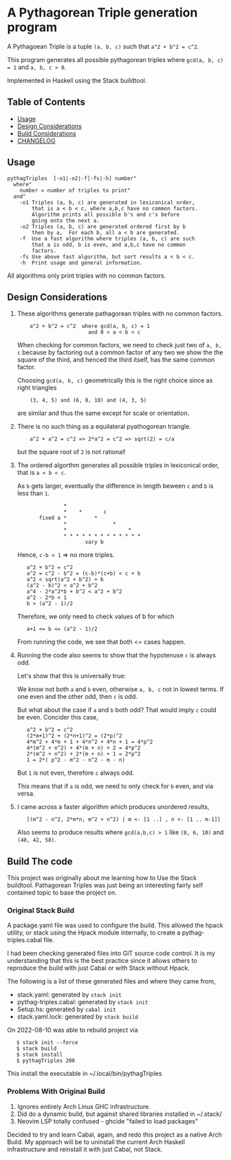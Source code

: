 # A Pythagorean Triple generation program

A Pythagoean Triple is a tuple `(a, b, c)` such that `a^2 + b^2 = c^2`.

This program generates all possible pythagorean triples where
`gcd(a, b, c) = 1` and `a, b, c > 0`.

Implemented in Haskell using the Stack buildtool.

## Table of Contents

* [Usage](#usage)
* [Design Considerations](#design-considerations)
* [Build Considerations](#build-considerations)
* [CHANGELOG](CHANGELOG.md)

## Usage

```
pythagTriples  [-o1|-o2|-f|-fs|-h] number"
  where"
    number = number of triples to print"
  and"
    -o1 Triples (a, b, c) are generated in lexiconical order,
        that is a < b < c, where a,b,c have no common factors.
        Algorithm prints all possible b's and c's before
        going onto the next a.
    -o2 Triples (a, b, c) are generated ordered first by b
        then by a,  For each b, all a < b are generated.
    -f  Use a fast algorithm where triples (a, b, c) are such
        that a is odd, b is even, and a,b,c have no common
        factors.
    -fs Use above fast algorithm, but sort results a < b < c.
    -h  Print usage and general information.
```

All algorithms only print triples with no common factors.

## Design Considerations

1. These algorithms generate pathagorean triples with no common factors.

   ```
       a^2 + b^2 = c^2  where gcd(a, b, c) = 1
                          and 0 < a < b < c
   ```

   When checking for common factors, we need to check just two
   of `a, b, c` because by factoring out a common factor of
   any two we show the the square of the third, and henced the
   third itself, has the same common factor.

   Choosing `gcd(a, b, c)` geometrically this is the right choice
   since as right triangles

   ```
       (3, 4, 5) and (6, 8, 10) and (4, 3, 5)
   ```

   are similar and thus the same except for scale or orientation.

2. There is no such thing as a equilateral pyathogorean triangle.

   ```
       a^2 + a^2 = c^2 => 2*a^2 = c^2 => sqrt(2) = c/a
   ```

   but the square root of `2` is not rational!

3. The ordered algorthm generates all possible triples in lexiconical order,
   that is `a < b < c`.

   As `b` gets larger, eventually the difference in length
   beween `c` and `b` is less than `1`.

   ```
                  *
                  *    *       c
          fixed a *         *
                  *               *
                  *                    *
                  * * * * * * * * * * * * *
                         vary b
   ```

   Hence, `c-b < 1` => no more triples.

   ```
      a^2 + b^2 = c^2
      a^2 = c^2 - b^2 = (c-b)*(c+b) < c + b
      a^2 < sqrt(a^2 + b^2) + b
      (a^2 - b)^2 < a^2 + b^2
      a^4 - 2*a^2*b + b^2 < a^2 + b^2
      a^2 - 2*b < 1
      b > (a^2 - 1)/2
   ```

   Therefore, we only need to check values of b for which

   ```
      a+1 <= b <= (a^2 - 1)/2
   ```

   From running the code, we see that both <= cases happen.

4. Running the code also seems to show that the hypotenuse `c`
   is always odd.

   Let's show that this is universally true:

   We know not both `a` and `b` even, otherwise `a, b, c` not in
   lowest terms.  If one even and the other odd, then `c` is odd.

   But what about the case if `a` and `b` both odd?  That would
   imply `c` could be even.  Concider this case,

   ```
      a^2 + b^2 = c^2
      (2*m+1)^2 + (2*n+1)^2 = (2*p)^2
      4*m^2 + 4*m + 1 + 4*n^2 + 4*n + 1 = 4*p^2
      4*(m^2 + n^2) + 4*(m + n) + 2 = 4*p^2
      2*(m^2 + n^2) + 2*(m + n) + 1 = 2*p^2
      1 = 2*( p^2 - m^2 - n^2 - m - n)
   ```

   But `1` is not even, therefore `c` always odd.

   This means that if `a` is odd, we need to only check for `b` even,
   and via versa.

5. I came across a faster algorithm which produces unordered results,

   ```
      [(m^2 - n^2, 2*m*n, m^2 + n^2) | m <- [1 ..] , n <- [1 .. m-1]]
   ```

   Also seems to produce results where `gcd(a,b,c) > 1`
   like `(8, 6, 10)` and `(40, 42, 58)`.

## Build The code

This project was originally about me learning how to Use
the Stack buildtool.  Pathagorean Triples was just being an
interesting fairly self contained topic to base the project on.

### Original Stack Build

A package.yaml file was used to configure the build.  This allowed
the hpack utility, or stack using the Hpack module internally, to
create a pythag-triples.cabal file.

I had been checking generated files into GIT source code control.
It is my understanding that this is the best practice since it
allows others to reproduce the build with just Cabal or with
Stack without Hpack.

The following is a list of these generated files and where they
came from,

* stack.yaml: generated by `stack init`
* pythag-triples.cabal: generated by `stack init`
* Setup.hs: generated by `cabal init`
* stack.yaml.lock: generated by `stack build`

On 2022-08-10 was able to rebuild project via

```
   $ stack init --force
   $ stack build
   $ stack install
   $ pythagTriples 200
```

This install the executable in ~/.local/bin/pythagTriples

### Problems With Original Build

1. Ignores entirely Arch Linux GHC infrastructure.
2. Did do a dynamic build, but against shared libraries installed in ~/.stack/
3. Neovim LSP totally confused - ghcide "failed to load packages"

Decided to try and learn Cabal, again, and redo this project as
a native Arch Build.  My approach will be to uninstall the current Arch Haskell
infrastructure and reinstall it with just Cabal, not Stack.
